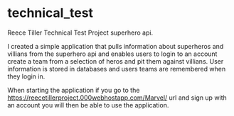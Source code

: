# technical_test
Reece Tiller Technical Test Project superhero api.

I created a simple application that pulls information about superheros and villians from the superhero api and enables users to login to an account create a team from a selection of heros and pit them against villians.
User information is stored in databases and users teams are remembered when they login in.

When starting the application if you go to the https://reecetillerproject.000webhostapp.com/Marvel/ url and sign up with an account you will then be able to use the application.
